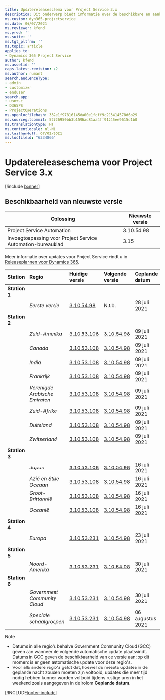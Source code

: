 ```yaml
---
title: Updatereleaseschema voor Project Service 3.x
description: Dit onderwerp biedt informatie over de beschikbare en aankomende releases van Dynamics 365 Project Service Automation.
ms.custom: dyn365-projectservice
ms.date: 06/07/2021
ms.reviewer: kfend
ms.prod: ''
ms.suite: ''
ms.tgt_pltfrm: ''
ms.topic: article
applies_to:
- Dynamics 365 Project Service
author: kfend
ms.assetid: ''
caps.latest.revision: 42
ms.author: rumant
search.audienceType:
- admin
- customizer
- enduser
search.app:
- D365CE
- D365PS
- ProjectOperations
ms.openlocfilehash: 332e1f97816145da00e1fcff9c293414578d6b29
ms.sourcegitcommit: 52b26950bb3b1596ad81aa4ff91745ee9615d1b0
ms.translationtype: HT
ms.contentlocale: nl-NL
ms.lasthandoff: 07/02/2021
ms.locfileid: "6334866"
---
```

# <a name="update-release-schedule-for-project-service-3x"></a>Updatereleaseschema voor Project Service 3.x

[!include [banner](../includes/psa-now-project-operations.md)]

## <a name="latest-version-availability"></a>Beschikbaarheid van nieuwste versie

| Oplossing  | Nieuwste versie |
|-------|----|
| Project Service Automation    | 3.10.54.98 |
| Invoegtoepassing voor Project Service Automation-bureaublad                | 3.15          |

Meer informatie over updates voor Project Service vindt u in [Releaseplannen voor Dynamics 365](/dynamics365/release-plans/). 

| Station  | Regio | Huidige versie | Volgende versie |  Geplande datum
| :---   | :---   | :---   | :---   |:---   |         
|<strong>Station 1</strong> | |  |  | |
| | <i>Eerste versie</i> | [3.10.54.98](whats-new-ur-33.md) | N.t.b. | 28 juli 2021
|<strong>Station 2</strong> | |  |  | |
| | <i>Zuid-Amerika</i> | [3.10.53.108](whats-new-ur-32.md) | [3.10.54.98](whats-new-ur-33.md) | 09 juli 2021
| | <i>Canada</i> | [3.10.53.108](whats-new-ur-32.md) | [3.10.54.98](whats-new-ur-33.md) | 09 juli 2021
| | <i>India</i> | [3.10.53.108](whats-new-ur-32.md) | [3.10.54.98](whats-new-ur-33.md) | 09 juli 2021
| | <i>Frankrijk</i> | [3.10.53.108](whats-new-ur-32.md) | [3.10.54.98](whats-new-ur-33.md) | 09 juli 2021
| | <i>Verenigde Arabische Emiraten</i> | [3.10.53.108](whats-new-ur-32.md) | [3.10.54.98](whats-new-ur-33.md) | 09 juli 2021
| | <i>Zuid-Afrika</i> | [3.10.53.108](whats-new-ur-32.md) | [3.10.54.98](whats-new-ur-33.md) | 09 juli 2021
| | <i>Duitsland</i> | [3.10.53.108](whats-new-ur-32.md) | [3.10.54.98](whats-new-ur-33.md) | 09 juli 2021
| | <i>Zwitserland</i> | [3.10.53.108](whats-new-ur-32.md) | [3.10.54.98](whats-new-ur-33.md) | 09 juli 2021
|<strong>Station 3</strong> | |  |  | |
| | <i>Japan</i> | [3.10.53.108](whats-new-ur-32.md) | [3.10.54.98](whats-new-ur-33.md) | 16 juli 2021
| | <i>Azië en Stille Oceaan</i> | [3.10.53.108](whats-new-ur-32.md) | [3.10.54.98](whats-new-ur-33.md) | 16 juli 2021
| | <i>Groot-Brittannië</i> | [3.10.53.108](whats-new-ur-32.md) | [3.10.54.98](whats-new-ur-33.md) | 16 juli 2021
| | <i>Oceanië</i> | [3.10.53.108](whats-new-ur-32.md) | [3.10.54.98](whats-new-ur-33.md) | 16 juli 2021
|<strong>Station 4</strong> | |  |  | |
| | <i>Europa</i> | [3.10.53.231](whats-new-ur-32-5.md) | [3.10.54.98](whats-new-ur-33.md) | 23 juli 2021
|<strong>Station 5</strong> | |  |  | |
| | <i>Noord-Amerika</i> | [3.10.53.231](whats-new-ur-32-5.md) | [3.10.54.98](whats-new-ur-33.md) | 30 juli 2021
|<strong>Station 6</strong> | |  |  | |
| | <i>Government Community Cloud</i> | [3.10.53.231](whats-new-ur-32-5.md) | [3.10.54.98](whats-new-ur-33.md) | 30 juli 2021
| | <i>Speciale schaalgroepen</i> | [3.10.53.231](whats-new-ur-32-5.md) | [3.10.54.98](whats-new-ur-33.md) | 06 augustus 2021

>[!Note]
> - Datums in alle regio's behalve Government Community Cloud (GCC) geven aan wanneer de volgende automatische update plaatsvindt. Datums in GCC geven de beschikbaarheid van de versie aan; op dit moment is er geen automatische update voor deze regio's.
> - Voor alle andere regio's geldt dat, hoewel de meeste updates in de geplande nacht zouden moeten zijn voltooid, updates die meer tijd nodig hebben kunnen worden voltooid tijdens rustige uren in het weekend zoals aangegeven in de kolom **Geplande datum**.


[!INCLUDE[footer-include](../includes/footer-banner.md)]
